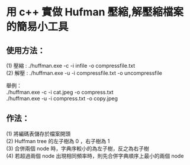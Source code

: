 # 用 c++ 實做 Hufman 壓縮,解壓縮檔案的簡易小工具  
  
## 使用方法：  
(1) 壓縮 : ./huffman.exe -c -i infile -o compressfile.txt  
(2) 解壓 : ./huffman.exe -u -i compressfile.txt -o uncompressfile

舉例：  
./huffman.exe -c -i cat.jpeg -o compress.txt  
./huffman.exe -u -i compress.txt -o copy.jpeg

## 作法：
(1) 將編碼表儲存於檔案開頭  
(2) Huffman tree 的左子樹為 0 ，右子樹為 1  
(3) 合併兩個 node 時，字典序較小的為左子樹，反之為右子樹  
(4) 若超過兩個 node 出現相同頻率時，則先合併字典順序上最小的兩個 node  
